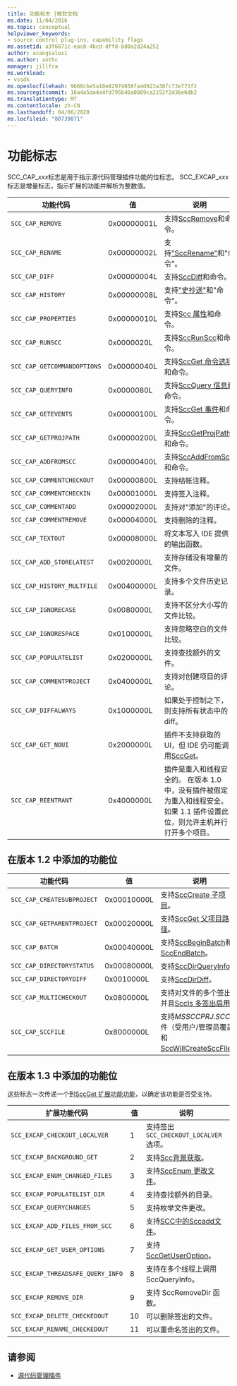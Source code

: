 ```yaml
---
title: 功能标志 |微软文档
ms.date: 11/04/2016
ms.topic: conceptual
helpviewer_keywords:
- source control plug-ins, capability flags
ms.assetid: a3f6071c-eac8-4bcd-8ffd-8d0a2d24a252
author: acangialosi
ms.author: anthc
manager: jillfra
ms.workload:
- vssdk
ms.openlocfilehash: 9660cbe5a18e82974858fa4d923a38fc73e773f2
ms.sourcegitcommit: 16a4a5da4a4fd795b46a0869ca2152f2d36e6db2
ms.translationtype: MT
ms.contentlocale: zh-CN
ms.lasthandoff: 04/06/2020
ms.locfileid: "80739871"
---
```

# <a name="capability-flags"></a>功能标志
SCC_CAP_*xxx*标志是用于指示源代码管理插件功能的位标志。 SCC_EXCAP_*xxx*标志是增量标志，指示扩展的功能并解析为整数值。

|功能代码|值|说明|
|---------------------|-----------|-----------------|
|`SCC_CAP_REMOVE`|0x00000001L|支持[SccRemove](../extensibility/sccremove-function.md)和命令。|
|`SCC_CAP_RENAME`|0x00000002L|支持["SccRename"](../extensibility/sccrename-function.md)和"命令"。|
|`SCC_CAP_DIFF`|0x00000004L|支持[SccDiff](../extensibility/sccdiff-function.md)和命令。|
|`SCC_CAP_HISTORY`|0x00000008L|支持["史抄送"](../extensibility/scchistory-function.md)和"命令"。|
|`SCC_CAP_PROPERTIES`|0x00000010L|支持[Scc 属性](../extensibility/sccproperties-function.md)和命令。|
|`SCC_CAP_RUNSCC`|0x0000020L|支持[SccRunScc](../extensibility/sccrunscc-function.md)和命令。|
|`SCC_CAP_GETCOMMANDOPTIONS`|0x00000040L|支持[SccGet 命令选项](../extensibility/sccgetcommandoptions-function.md)和命令。|
|`SCC_CAP_QUERYINFO`|0x0000080L|支持[SccQuery 信息和](../extensibility/sccqueryinfo-function.md)命令。|
|`SCC_CAP_GETEVENTS`|0x00000100L|支持[SccGet 事件](../extensibility/sccgetevents-function.md)和命令。|
|`SCC_CAP_GETPROJPATH`|0x00000200L|支持[SccGetProjPath](../extensibility/sccgetprojpath-function.md)和命令。|
|`SCC_CAP_ADDFROMSCC`|0x00000400L|支持[SccAddFromScc](../extensibility/sccaddfromscc-function.md)和命令。|
|`SCC_CAP_COMMENTCHECKOUT`|0x00000800L|支持结帐注释。|
|`SCC_CAP_COMMENTCHECKIN`|0x00001000L|支持签入注释。|
|`SCC_CAP_COMMENTADD`|0x00002000L|支持对"添加"的评论。|
|`SCC_CAP_COMMENTREMOVE`|0x00004000L|支持删除的注释。|
|`SCC_CAP_TEXTOUT`|0x00008000L|将文本写入 IDE 提供的输出函数。|
|`SCC_CAP_ADD_STORELATEST`|0x0020000L|支持存储没有增量的文件。|
|`SCC_CAP_HISTORY_MULTFILE`|0x00400000L|支持多个文件历史记录。|
|`SCC_CAP_IGNORECASE`|0x0080000L|支持不区分大小写的文件比较。|
|`SCC_CAP_IGNORESPACE`|0x0100000L|支持忽略空白的文件比较。|
|`SCC_CAP_POPULATELIST`|0x0200000L|支持查找额外的文件。|
|`SCC_CAP_COMMENTPROJECT`|0x0400000L|支持对创建项目的评论。|
|`SCC_CAP_DIFFALWAYS`|0x1000000L|如果处于控制之下，则支持所有状态中的 diff。|
|`SCC_CAP_GET_NOUI`|0x2000000L|插件不支持获取的 UI，但 IDE 仍可能调用[SccGet](../extensibility/sccget-function.md)。|
|`SCC_CAP_REENTRANT`|0x4000000L|插件是重入和线程安全的。 在版本 1.0 中，没有插件被假定为重入和线程安全。 如果 1.1 插件设置此位，则允许主机并行打开多个项目。|

## <a name="capability-bits-added-in-version-12"></a>在版本 1.2 中添加的功能位

|功能代码|值|说明|
|---------------------|-----------|-----------------|
|`SCC_CAP_CREATESUBPROJECT`|0x00010000L|支持[SccCreate 子项目](../extensibility/scccreatesubproject-function.md)。|
|`SCC_CAP_GETPARENTPROJECT`|0x00020000L|支持[SccGet 父项目路径](../extensibility/sccgetparentprojectpath-function.md)。|
|`SCC_CAP_BATCH`|0x00040000L|支持[SccBeginBatch](../extensibility/sccbeginbatch-function.md)和[SccEndBatch](../extensibility/sccendbatch-function.md)。|
|`SCC_CAP_DIRECTORYSTATUS`|0x00080000L|支持[SccDirQueryInfo](../extensibility/sccdirqueryinfo-function.md)。|
|`SCC_CAP_DIRECTORYDIFF`|0x0010000L|支持[SccDirDiff](../extensibility/sccdirdiff-function.md)。|
|`SCC_CAP_MULTICHECKOUT`|0x0800000L|支持对文件的多个签出，并且[SccIs 多签出启用](../extensibility/sccismulticheckoutenabled-function.md)。|
|`SCC_CAP_SCCFILE`|0x8000000L|支持*MSSCCPRJ.SCC*文件（受用户/管理员覆盖）和[SccWillCreateSccFile。](../extensibility/sccwillcreatesccfile-function.md)|

## <a name="capability-bits-added-in-version-13"></a>在版本 1.3 中添加的功能位
 这些标志一次传递一个到[SccGet 扩展功能功能](../extensibility/sccgetextendedcapabilities-function.md)，以确定该功能是否受支持。

|扩展功能代码|值|说明|
|------------------------------|-----------|-----------------|
|`SCC_EXCAP_CHECKOUT_LOCALVER`|1|支持签出`SCC_CHECKOUT_LOCALVER`选项。|
|`SCC_EXCAP_BACKGROUND_GET`|2|支持[Scc背景获取](../extensibility/sccbackgroundget-function.md)。|
|`SCC_EXCAP_ENUM_CHANGED_FILES`|3|支持[SccEnum 更改文件](../extensibility/sccenumchangedfiles-function.md)。|
|`SCC_EXCAP_POPULATELIST_DIR`|4|支持查找额外的目录。|
|`SCC_EXCAP_QUERYCHANGES`|5|支持枚举文件更改。|
|`SCC_EXCAP_ADD_FILES_FROM_SCC`|6|支持[SCC中的Sccadd文件](../extensibility/sccaddfilesfromscc-function.md)。|
|`SCC_EXCAP_GET_USER_OPTIONS`|7|支持[SccGetUserOption](../extensibility/sccgetuseroption-function.md)。|
|`SCC_EXCAP_THREADSAFE_QUERY_INFO`|8|支持在多个线程上调用 SccQueryInfo。|
|`SCC_EXCAP_REMOVE_DIR`|9|支持 SccRemoveDir 函数。|
|`SCC_EXCAP_DELETE_CHECKEDOUT`|10|可以删除签出的文件。|
|`SCC_EXCAP_RENAME_CHECKEDOUT`|11|可以重命名签出的文件。|

## <a name="see-also"></a>请参阅
- [源代码管理插件](../extensibility/source-control-plug-ins.md)

